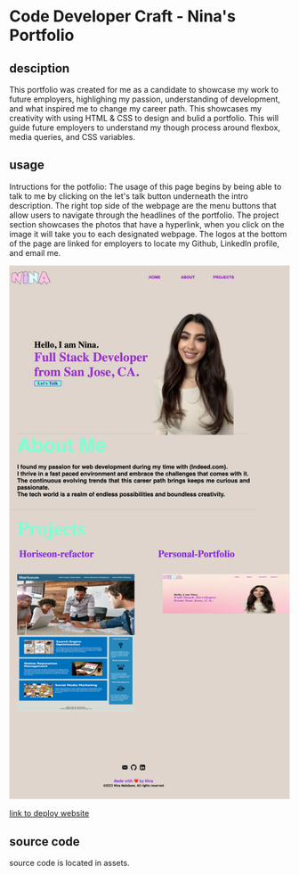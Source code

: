 # Code Developer Craft - Nina's Portfolio

## desciption

This portfolio was created for me as a candidate to showcase my work to future employers, highlighing my passion, understanding of development, and what inspired me to change my career path. This showcases my creativity with using HTML & CSS to design and bulid a portfolio. This will guide future employers to understand my though process around flexbox, media queries, and CSS variables.

## usage

Intructions for the potfolio:
The usage of this page begins by being able to talk to me by clicking on the let's talk button underneath the intro description. The right top side of the webpage are the menu buttons that allow users to navigate through the headlines of the portfolio. The project section showcases the photos that have a hyperlink, when you click on the image it will take you to each designated webpage. The logos at the bottom of the page are linked for employers to locate my Github, LinkedIn profile, and email me.

![Website screenshot](/images/ninamahdwe.png)

[link to deploy website](https://ninamahdawe.github.io/Code-developer-craft/)

## source code

source code is located in assets.
